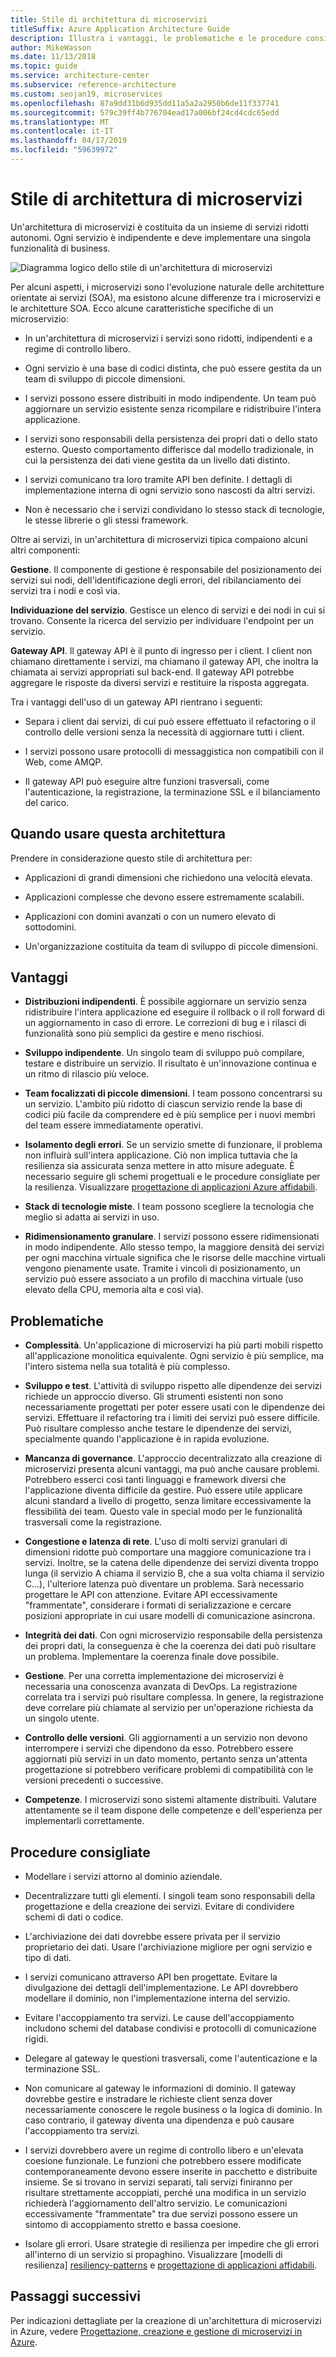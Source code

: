 ```yaml
---
title: Stile di architettura di microservizi
titleSuffix: Azure Application Architecture Guide
description: Illustra i vantaggi, le problematiche e le procedure consigliate per le architetture di microservizi in Azure.
author: MikeWasson
ms.date: 11/13/2018
ms.topic: guide
ms.service: architecture-center
ms.subservice: reference-architecture
ms.custom: seojan19, microservices
ms.openlocfilehash: 87a9dd31b6d935dd11a5a2a2950b6de11f337741
ms.sourcegitcommit: 579c39ff4b776704ead17a006bf24cd4cdc65edd
ms.translationtype: MT
ms.contentlocale: it-IT
ms.lasthandoff: 04/17/2019
ms.locfileid: "59639972"
---
```

# <a name="microservices-architecture-style"></a>Stile di architettura di microservizi

Un'architettura di microservizi è costituita da un insieme di servizi ridotti autonomi. Ogni servizio è indipendente e deve implementare una singola funzionalità di business.

![Diagramma logico dello stile di un'architettura di microservizi](./images/microservices-logical.svg)

Per alcuni aspetti, i microservizi sono l'evoluzione naturale delle architetture orientate ai servizi (SOA), ma esistono alcune differenze tra i microservizi e le architetture SOA. Ecco alcune caratteristiche specifiche di un microservizio:

- In un'architettura di microservizi i servizi sono ridotti, indipendenti e a regime di controllo libero.

- Ogni servizio è una base di codici distinta, che può essere gestita da un team di sviluppo di piccole dimensioni.

- I servizi possono essere distribuiti in modo indipendente. Un team può aggiornare un servizio esistente senza ricompilare e ridistribuire l'intera applicazione.

- I servizi sono responsabili della persistenza dei propri dati o dello stato esterno. Questo comportamento differisce dal modello tradizionale, in cui la persistenza dei dati viene gestita da un livello dati distinto.

- I servizi comunicano tra loro tramite API ben definite. I dettagli di implementazione interna di ogni servizio sono nascosti da altri servizi.

- Non è necessario che i servizi condividano lo stesso stack di tecnologie, le stesse librerie o gli stessi framework.

Oltre ai servizi, in un'architettura di microservizi tipica compaiono alcuni altri componenti:

**Gestione**. Il componente di gestione è responsabile del posizionamento dei servizi sui nodi, dell'identificazione degli errori, del ribilanciamento dei servizi tra i nodi e così via.

**Individuazione del servizio**. Gestisce un elenco di servizi e dei nodi in cui si trovano. Consente la ricerca del servizio per individuare l'endpoint per un servizio.

**Gateway API**. Il gateway API è il punto di ingresso per i client. I client non chiamano direttamente i servizi, ma chiamano il gateway API, che inoltra la chiamata ai servizi appropriati sul back-end. Il gateway API potrebbe aggregare le risposte da diversi servizi e restituire la risposta aggregata.

Tra i vantaggi dell'uso di un gateway API rientrano i seguenti:

- Separa i client dai servizi, di cui può essere effettuato il refactoring o il controllo delle versioni senza la necessità di aggiornare tutti i client.

- I servizi possono usare protocolli di messaggistica non compatibili con il Web, come AMQP.

- Il gateway API può eseguire altre funzioni trasversali, come l'autenticazione, la registrazione, la terminazione SSL e il bilanciamento del carico.

## <a name="when-to-use-this-architecture"></a>Quando usare questa architettura

Prendere in considerazione questo stile di architettura per:

- Applicazioni di grandi dimensioni che richiedono una velocità elevata.

- Applicazioni complesse che devono essere estremamente scalabili.

- Applicazioni con domini avanzati o con un numero elevato di sottodomini.

- Un'organizzazione costituita da team di sviluppo di piccole dimensioni.

## <a name="benefits"></a>Vantaggi

- **Distribuzioni indipendenti**. È possibile aggiornare un servizio senza ridistribuire l'intera applicazione ed eseguire il rollback o il roll forward di un aggiornamento in caso di errore. Le correzioni di bug e i rilasci di funzionalità sono più semplici da gestire e meno rischiosi.

- **Sviluppo indipendente**. Un singolo team di sviluppo può compilare, testare e distribuire un servizio. Il risultato è un'innovazione continua e un ritmo di rilascio più veloce.

- **Team focalizzati di piccole dimensioni**. I team possono concentrarsi su un servizio. L'ambito più ridotto di ciascun servizio rende la base di codici più facile da comprendere ed è più semplice per i nuovi membri del team essere immediatamente operativi.

- **Isolamento degli errori**. Se un servizio smette di funzionare, il problema non influirà sull'intera applicazione. Ciò non implica tuttavia che la resilienza sia assicurata senza mettere in atto misure adeguate. È necessario seguire gli schemi progettuali e le procedure consigliate per la resilienza. Visualizzare [progettazione di applicazioni Azure affidabili][resiliency-overview].

- **Stack di tecnologie miste**. I team possono scegliere la tecnologia che meglio si adatta ai servizi in uso.

- **Ridimensionamento granulare**. I servizi possono essere ridimensionati in modo indipendente. Allo stesso tempo, la maggiore densità dei servizi per ogni macchina virtuale significa che le risorse delle macchine virtuali vengono pienamente usate. Tramite i vincoli di posizionamento, un servizio può essere associato a un profilo di macchina virtuale (uso elevato della CPU, memoria alta e così via).

## <a name="challenges"></a>Problematiche

- **Complessità**. Un'applicazione di microservizi ha più parti mobili rispetto all'applicazione monolitica equivalente. Ogni servizio è più semplice, ma l'intero sistema nella sua totalità è più complesso.

- **Sviluppo e test**. L'attività di sviluppo rispetto alle dipendenze dei servizi richiede un approccio diverso. Gli strumenti esistenti non sono necessariamente progettati per poter essere usati con le dipendenze dei servizi. Effettuare il refactoring tra i limiti dei servizi può essere difficile. Può risultare complesso anche testare le dipendenze dei servizi, specialmente quando l'applicazione è in rapida evoluzione.

- **Mancanza di governance**. L'approccio decentralizzato alla creazione di microservizi presenta alcuni vantaggi, ma può anche causare problemi. Potrebbero esserci così tanti linguaggi e framework diversi che l'applicazione diventa difficile da gestire. Può essere utile applicare alcuni standard a livello di progetto, senza limitare eccessivamente la flessibilità dei team. Questo vale in special modo per le funzionalità trasversali come la registrazione.

- **Congestione e latenza di rete**. L'uso di molti servizi granulari di dimensioni ridotte può comportare una maggiore comunicazione tra i servizi. Inoltre, se la catena delle dipendenze dei servizi diventa troppo lunga (il servizio A chiama il servizio B, che a sua volta chiama il servizio C...), l'ulteriore latenza può diventare un problema. Sarà necessario progettare le API con attenzione. Evitare API eccessivamente "frammentate", considerare i formati di serializzazione e cercare posizioni appropriate in cui usare modelli di comunicazione asincrona.

- **Integrità dei dati**. Con ogni microservizio responsabile della persistenza dei propri dati, la conseguenza è che la coerenza dei dati può risultare un problema. Implementare la coerenza finale dove possibile.

- **Gestione**. Per una corretta implementazione dei microservizi è necessaria una conoscenza avanzata di DevOps. La registrazione correlata tra i servizi può risultare complessa. In genere, la registrazione deve correlare più chiamate al servizio per un'operazione richiesta da un singolo utente.

- **Controllo delle versioni**. Gli aggiornamenti a un servizio non devono interrompere i servizi che dipendono da esso. Potrebbero essere aggiornati più servizi in un dato momento, pertanto senza un'attenta progettazione si potrebbero verificare problemi di compatibilità con le versioni precedenti o successive.

- **Competenze**. I microservizi sono sistemi altamente distribuiti. Valutare attentamente se il team dispone delle competenze e dell'esperienza per implementarli correttamente.

## <a name="best-practices"></a>Procedure consigliate

- Modellare i servizi attorno al dominio aziendale.

- Decentralizzare tutti gli elementi. I singoli team sono responsabili della progettazione e della creazione dei servizi. Evitare di condividere schemi di dati o codice.

- L'archiviazione dei dati dovrebbe essere privata per il servizio proprietario dei dati. Usare l'archiviazione migliore per ogni servizio e tipo di dati.

- I servizi comunicano attraverso API ben progettate. Evitare la divulgazione dei dettagli dell'implementazione. Le API dovrebbero modellare il dominio, non l'implementazione interna del servizio.

- Evitare l'accoppiamento tra servizi. Le cause dell'accoppiamento includono schemi del database condivisi e protocolli di comunicazione rigidi.

- Delegare al gateway le questioni trasversali, come l'autenticazione e la terminazione SSL.

- Non comunicare al gateway le informazioni di dominio. Il gateway dovrebbe gestire e instradare le richieste client senza dover necessariamente conoscere le regole business o la logica di dominio. In caso contrario, il gateway diventa una dipendenza e può causare l'accoppiamento tra servizi.

- I servizi dovrebbero avere un regime di controllo libero e un'elevata coesione funzionale. Le funzioni che potrebbero essere modificate contemporaneamente devono essere inserite in pacchetto e distribuite insieme. Se si trovano in servizi separati, tali servizi finiranno per risultare strettamente accoppiati, perché una modifica in un servizio richiederà l'aggiornamento dell'altro servizio. Le comunicazioni eccessivamente "frammentate" tra due servizi possono essere un sintomo di accoppiamento stretto e bassa coesione.

- Isolare gli errori. Usare strategie di resilienza per impedire che gli errori all'interno di un servizio si propaghino. Visualizzare [modelli di resilienza] [ resiliency-patterns] e [progettazione di applicazioni affidabili][resiliency-overview].

## <a name="next-steps"></a>Passaggi successivi

Per indicazioni dettagliate per la creazione di un'architettura di microservizi in Azure, vedere [Progettazione, creazione e gestione di microservizi in Azure](../../microservices/index.md).

<!-- links -->

[resiliency-overview]: ../../reliability/index.md
[resiliency-patterns]: ../../patterns/category/resiliency.md
